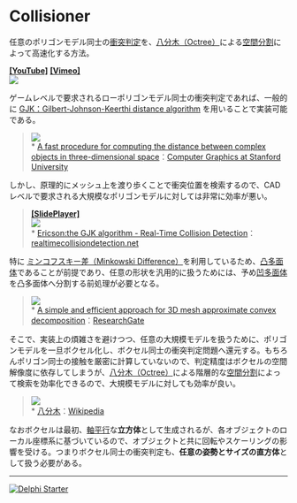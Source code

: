 ﻿# Collisioner
任意のポリゴンモデル同士の[衝突判定](https://ja.wikipedia.org/wiki/衝突判定)を、[八分木（Octree）](https://ja.wikipedia.org/wiki/八分木)による[空間分割](https://en.wikipedia.org/wiki/Space_partitioning)によって高速化する方法。

[**[YouTube]**](https://youtu.be/Z5qbxQI6dgw) [**[Vimeo]**](https://vimeo.com/242276066)  
[![](https://media.githubusercontent.com/media/LUXOPHIA/Collisioner/movie/--------/_MOVIE/Collisioner_640x360.gif)](https://youtu.be/Z5qbxQI6dgw)

ゲームレベルで要求されるローポリゴンモデル同士の衝突判定であれば、一般的に [GJK：Gilbert-Johnson-Keerthi distance algorithm](https://en.wikipedia.org/wiki/Gilbert–Johnson–Keerthi_distance_algorithm) を用いることで実装可能である。

> [![](http://capture.heartrails.com/400x300?https://graphics.stanford.edu/courses/cs448b-00-winter/papers/gilbert.pdf)](https://graphics.stanford.edu/courses/cs448b-00-winter/papers/gilbert.pdf)  
> \* [A fast procedure for computing the distance between complex objects in three-dimensional space](https://graphics.stanford.edu/courses/cs448b-00-winter/papers/gilbert.pdf)：[Computer Graphics at Stanford University](https://graphics.stanford.edu)

しかし、原理的にメッシュ上を渡り歩くことで衝突位置を検索するので、CADレベルで要求される大規模なポリゴンモデルに対しては非常に効率が悪い。

> [**[SlidePlayer]**](http://slideplayer.com)  
> [![](http://slideplayer.com/slide/689954/2/images/26/Minkowski+sum+&+difference.jpg)](http://slideplayer.com/slide/689954/)  
> \* [Ericson:the GJK algorithm - Real-Time Collision Detection](http://realtimecollisiondetection.net/pubs/SIGGRAPH04_Ericson_the_GJK_algorithm.ppt)：[realtimecollisiondetection.net](http://realtimecollisiondetection.net)

特に [ミンコフスキー差（Minkowski Difference）](https://en.wikipedia.org/wiki/Minkowski_addition)を利用しているため、[凸多面体](https://ja.wikipedia.org/wiki/凸多面体)であることが前提であり、任意の形状を汎用的に扱うためには、予め[凹多面体](https://ja.wikipedia.org/wiki/凹多面体)を凸多面体へ分割する前処理が必要となる。

> ![](https://www.researchgate.net/profile/Khaled_Mamou/publication/221129055/figure/fig3/AS:305611066626072@1449874764261/Fig-4-Segmentation-results-and-generated-convex-hulls.png)  
> \* [A simple and efficient approach for 3D mesh approximate convex decomposition](https://www.researchgate.net/publication/221129055_A_simple_and_efficient_approach_for_3D_mesh_approximate_convex_decomposition)：[ResearchGate](https://www.researchgate.net)

そこで、実装上の煩雑さを避けつつ、任意の大規模モデルを扱うために、ポリゴンモデルを一旦ボクセル化し、ボクセル同士の衝突判定問題へ還元する。もちろんポリゴン同士の接触を厳密に計算していないので、判定精度はボクセルの空間解像度に依存してしまうが、[八分木（Octree）](https://ja.wikipedia.org/wiki/八分木)による階層的な[空間分割](https://en.wikipedia.org/wiki/Space_partitioning)によって検索を効率化できるので、大規模モデルに対しても効率が良い。

> ![](https://upload.wikimedia.org/wikipedia/commons/3/35/Octree2.png)  
> \* [八分木](https://ja.wikipedia.org/wiki/八分木)：[Wikipedia](https://ja.wikipedia.org)

なおボクセルは最初、[軸平行](https://en.wikipedia.org/wiki/Axis-aligned_object)な**立方体**として生成されるが、各オブジェクトのローカル座標系に基づいているので、オブジェクトと共に回転やスケーリングの影響を受ける。つまりボクセル同士の衝突判定も、**任意の姿勢とサイズの直方体**として扱う必要がある。

----

[![Delphi Starter](http://img.en25.com/EloquaImages/clients/Embarcadero/%7B063f1eec-64a6-4c19-840f-9b59d407c914%7D_dx-starter-bn159.png)](https://www.embarcadero.com/jp/products/delphi/starter)
